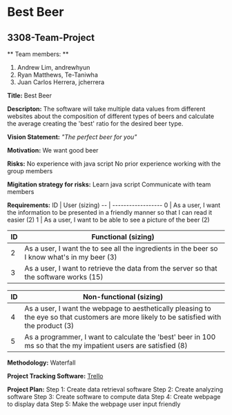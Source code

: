 # Best Beer
## 3308-Team-Project

** Team members: **
  1. Andrew Lim, andrewhyun
  2. Ryan Matthews, Te-Taniwha
  3. Juan Carlos Herrera, jcherrera

**Title:**  Best Beer

**Descripton:** 
  The software will take multiple data values from different websites about the composition of different types of beers and calculate the average creating the 'best' ratio for the desired beer type.
  
**Vision Statement:** 
 *"The perfect beer for you"*

**Motivation:** 
  We want good beer
  
**Risks:** 
  No experience with java script
  No prior experience working with the group members

**Migitation strategy for risks:** 
  Learn java script
  Communicate with team members
  
**Requirements:**
ID | User (sizing)
-- | ------------------
0  | As a user, I want the information to be presented in a friendly manner so that I can read it easier (2)
1  |  As a user, I want to be able to see a picture of the beer (2)

ID | Functional (sizing)
-- | --------------------
2  | As a user, I want the to see all the ingredients in the beer so I know what's in my beer (3)
3  | As a user, I want to retrieve the data from the server so that the software works (15)

ID | Non-functional (sizing)
-- | -----------------------
4  | As a user, I want the webpage to aesthetically pleasing to the eye so that customers are more likely to be satisfied with the product (3)
5  | As a programmer, I want to calculate the 'best' beer in 100 ms so that the my impatient users are satisfied (8)

**Methodology:**
  Waterfall

**Project Tracking Software:**
  [Trello](https://trello.com/3308project)
  
**Project Plan:**
  Step 1: Create data retrieval software
  Step 2: Create analyzing software
  Step 3: Create software to compute data
  Step 4: Create webpage to display data
  Step 5: Make the webpage user input friendly
